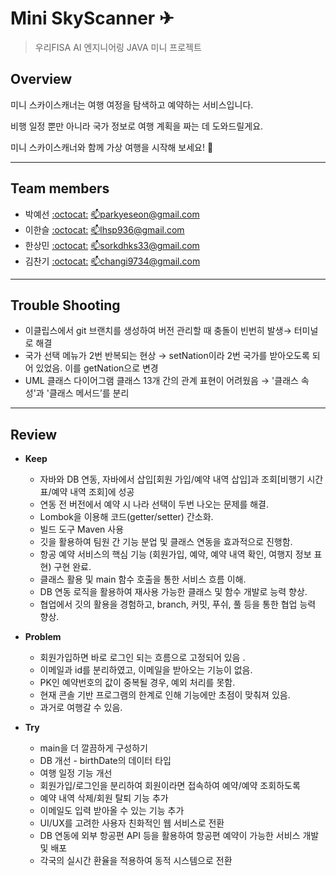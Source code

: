 # Mini SkyScanner ✈

> 우리FISA AI 엔지니어링 JAVA 미니 프로젝트


## Overview

미니 스카이스캐너는 여행 여정을 탐색하고 예약하는 서비스입니다.

비행 일정 뿐만 아니라 국가 정보로 여행 계획을 짜는 데 도와드릴게요.

미니 스카이스캐너와 함께 가상 여행을 시작해 보세요! 🛫

---

## Team members

- 박예선 [:octocat:](http://github.com/yesxon) [:mailbox:parkyeseon@gmail.com](mailto::mailbox:parkyeseon@gmail.com)
- 이한슬 [:octocat:](http://github.com/LHSeul) [:mailbox:](mailto::mailbox:tngudzzz@gmail.com)lhsp936@gmail.com
- 한상민 [:octocat:](https://github.com/Han-sann-min) [:mailbox:](mailto::mailbox:sggnology@gmail.com)sorkdhks33@gmail.com
- 김찬기 [:octocat:](http://github.com/K-Changer) [:mailbox:](mailto::mailbox:sggnology@gmail.com)changi9734@gmail.com

---

## Trouble Shooting

- 이클립스에서 git 브랜치를 생성하여 버전 관리할 때  충돌이 빈번히 발생→ 터미널로 해결
- 국가 선택 메뉴가 2번 반복되는 현상 → setNation이라 2번 국가를 받아오도록 되어 있었음. 이를 getNation으로 변경
- UML 클래스 다이어그램 클래스 13개 간의 관계 표현이 어려웠음 → '클래스 속성'과 '클래스 메서드’를 분리

---

## Review

- **Keep**
    - 자바와 DB 연동, 자바에서 삽입[회원 가입/예약 내역 삽입]과 조회[비행기 시간표/예약 내역 조회]에 성공
    - 연동 전 버전에서 예약 시 나라 선택이 두번 나오는 문제를 해결.
    - Lombok을 이용해 코드(getter/setter) 간소화.
    - 빌드 도구 Maven 사용
    - 깃을 활용하여 팀원 간 기능 분업 및 클래스 연동을 효과적으로 진행함.
    - 항공 예약 서비스의 핵심 기능 (회원가입, 예약, 예약 내역 확인, 여행지 정보 표현) 구현 완료.
    - 클래스 활용 및 main 함수 호출을 통한 서비스 흐름 이해.
    - DB 연동 로직을 활용하여 재사용 가능한 클래스 및 함수 개발로 능력 향상.
    - 협업에서 깃의 활용을 경험하고, branch, 커밋, 푸쉬, 풀 등을 통한 협업 능력 향상.
    
- **Problem**
    - 회원가입하면 바로 로그인 되는 흐름으로 고정되어 있음 .
    - 이메일과 id를 분리하였고, 이메일을 받아오는 기능이 없음.
    - PK인 예약번호의 값이 중복될 경우, 예외 처리를 못함.
    - 현재 콘솔 기반 프로그램의 한계로 인해 기능에만 초점이 맞춰져 있음.
    - 과거로 여행갈 수 있음.

- **Try**
    - main을 더 깔끔하게 구성하기
    - DB 개선 - birthDate의 데이터 타입
    - 여행 일정 기능 개선
    - 회원가입/로그인을 분리하여 회원이라면 접속하여 예약/예약 조회하도록
    - 예약 내역 삭제/회원 탈퇴 기능 추가
    - 이메일도 입력 받아올 수 있는 기능 추가
    - UI/UX를 고려한 사용자 친화적인 웹 서비스로 전환
    - DB 연동에 외부 항공편 API 등을 활용하여 항공편 예약이 가능한 서비스 개발 및 배포
    - 각국의 실시간 환율을 적용하여 동적 시스템으로 전환
